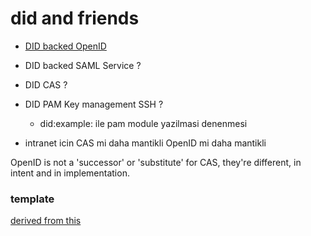 # did and friends

- [DID backed OpenID](https://identity.foundation/did-siop/)
- DID backed SAML Service ?
- DID CAS ?
- DID PAM Key management SSH ?
    - did:example: ile pam module yazilmasi denenmesi

- intranet icin CAS mi daha mantikli OpenID mi daha mantikli

OpenID is not a 'successor' or 'substitute' for CAS, they're different, in intent and in implementation.

### template

[derived from this](https://github.com/mrkaurelius/pandoc-beamer-presentation)
